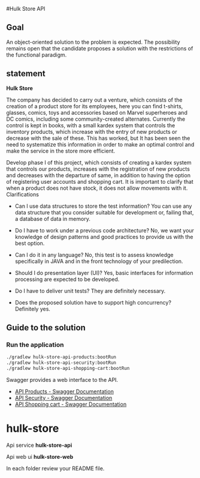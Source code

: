#Hulk Store API

## Goal

An object-oriented solution to the problem is expected. The possibility remains open that the candidate proposes a solution with the restrictions of the functional paradigm.

## statement

**Hulk Store**

The company has decided to carry out a venture, which consists of the creation of a product store for its employees, here you can find t-shirts, glasses, comics, toys and accessories based on Marvel superheroes
and DC comics, including some community-created alternates.
Currently the control is kept in books, with a small kardex system that controls the inventory products, which increase with the entry of new products or decrease with the sale of these. This has worked, but
It has been seen the need to systematize this information in order to make an optimal control and make the service in the store more efficient.

Develop phase I of this project, which consists of creating a kardex system that controls our products, increases with the registration of new products and decreases with the departure of
same, in addition to having the option of registering user accounts and shopping cart. It is important to clarify that when a product does not have stock, it does not allow movements with it.
Clarifications

* Can I use data structures to store the test information?
  You can use any data structure that you consider suitable for development or, failing that, a database
  of data in memory.

* Do I have to work under a previous code architecture?
  No, we want your knowledge of design patterns and good practices to provide us with the best option.

* Can I do it in any language?
  No, this test is to assess knowledge specifically in JAVA and in the front technology of your
  predilection.

* Should I do presentation layer (UI)?
  Yes, basic interfaces for information processing are expected to be developed.

* Do I have to deliver unit tests?
  They are definitely necessary.

* Does the proposed solution have to support high concurrency?
  Definitely yes.

## Guide to the solution

### Run the application

```bash
./gradlew hulk-store-api-products:bootRun
./gradlew hulk-store-api-security:bootRun
./gradlew hulk-store-api-shopping-cart:bootRun
```

Swagger provides a web interface to the API.

* [API Products - Swagger Documentation](http://localhost:3001/products/swagger-ui/index.html)
* [API Security - Swagger Documentation](http://localhost:3002/security/swagger-ui/index.html)
* [API Shopping cart - Swagger Documentation](http://localhost:3003/shopping-cart/swagger-ui/index.html)

# hulk-store

Api service **hulk-store-api**

Api web ui **hulk-store-web**

In each folder review your README file.
